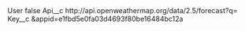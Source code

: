<?xml version="1.0" encoding="UTF-8"?>
<CustomMetadata xmlns="http://soap.sforce.com/2006/04/metadata" xmlns:xsi="http://www.w3.org/2001/XMLSchema-instance" xmlns:xsd="http://www.w3.org/2001/XMLSchema">
    <label>User</label>
    <protected>false</protected>
    <values>
        <field>Api__c</field>
        <value xsi:type="xsd:string">http://api.openweathermap.org/data/2.5/forecast?q=</value>
    </values>
    <values>
        <field>Key__c</field>
        <value xsi:type="xsd:string">&amp;appid=e1fbd5e0fa03d4693f80be16484bc12a</value>
    </values>
</CustomMetadata>
